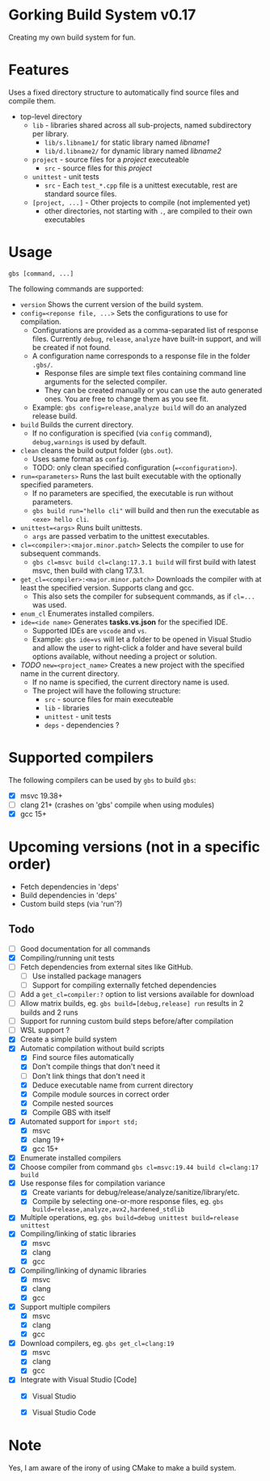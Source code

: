 # Gorking Build System v0.17
Creating my own build system for fun.

# Features
Uses a fixed directory structure to automatically find source files and compile them.

- top-level directory
  - `lib` - libraries shared across all sub-projects, named subdirectory per library.
	- `lib/s.libname1/` for static library named _libname1_
	- `lib/d.libname2/` for dynamic library named _libname2_
  - `project` - source files for a *project* executeable
	- `src` - source files for this *project*
  - `unittest` - unit tests
	- `src` - Each `test_*.cpp` file is a unittest executable, rest are standard source files.
  - `[project, ...]` - Other projects to compile (not implemented yet)
	- other directories, not starting with `.`, are compiled to their own executables

# Usage
`gbs [command, ...]`

The following commands are supported:

* `version` Shows the current version of the build system.
* `config=<reponse file, ...>` Sets the configurations to use for compilation.
    * Configurations are provided as a comma-separated list of response files. Currently `debug`, `release`, `analyze` have built-in support, and will be created if not found.
	* A configuration name corresponds to a response file in the folder `.gbs/`.
		* Response files are simple text files containing command line arguments for the selected compiler.
		* They can be created manually or you can use the auto generated ones. You are free to change them as you see fit.
	* Example: `gbs config=release,analyze build` will do an analyzed release build.
* `build` Builds the current directory.
	* If no configuration is specified (via `config` command), `debug,warnings` is used by default.
* `clean` cleans the build output folder (`gbs.out`).
    * Uses same format as `config`.
	* TODO: only clean specified configuration (`=<configuration>`).
* `run=<parameters>` Runs the last built executable with the optionally specified parameters.
    * If no parameters are specified, the executable is run without parameters.
	* `gbs build run="hello cli"` will build and then run the executable as `<exe> hello cli`.
* `unittest=<args>` Runs built unittests.
    * `args` are passed verbatim to the unittest executables.
* `cl=<compiler>:<major.minor.patch>` Selects the compiler to use for subsequent commands.
	* `gbs cl=msvc build cl=clang:17.3.1 build` will first build with latest msvc, then build with clang 17.3.1.
* `get_cl=<compiler>:<major.minor.patch>` Downloads the compiler with at least the specified version. Supports clang and gcc.
	* This also sets the compiler for subsequent commands, as if `cl=...` was used.
* `enum_cl` Enumerates installed compilers.
* `ide=<ide name>` Generates **tasks.vs.json** for the specified IDE.
    * Supported IDEs are `vscode` and `vs`.
	* Example: `gbs ide=vs` will let a folder to be opened in Visual Studio and allow the user to right-click a folder and have several build options available, without needing a project or solution.
* _TODO_ `new=<project_name>` Creates a new project with the specified name in the current directory.
	* If no name is specified, the current directory name is used.
    * The project will have the following structure:
		* `src` - source files for main executeable
		* `lib` - libraries
		* `unittest` - unit tests
		* `deps` - dependencies ?

# Supported compilers
The following compilers can be used by `gbs` to build `gbs`:

- [x] msvc 19.38+
- [ ] clang 21+ (crashes on 'gbs' compile when using modules)
- [x] gcc 15+

# Upcoming versions (not in a specific order)
- Fetch dependencies in 'deps'
- Build dependencies in 'deps'
- Custom build steps (via 'run'?)

## Todo
- [ ] Good documentation for all commands
- [x] Compiling/running unit tests
- [ ] Fetch dependencies from external sites like GitHub.
	- [ ] Use installed package managers
	- [ ] Support for compiling externally fetched dependencies
- [ ] Add a `get_cl=compiler:?` option to list versions available for download
- [ ] Allow matrix builds, eg. `gbs build=[debug,release] run` results in 2 builds and 2 runs
- [ ] Support for running custom build steps before/after compilation
- [ ] WSL support ?
- [x] Create a simple build system
- [x] Automatic compilation without build scripts
	- [x] Find source files automatically
	- [x] Don't compile things that don't need it
	- [ ] Don't link things that don't need it
    - [x] Deduce executable name from current directory
	- [x] Compile module sources in correct order
	- [x] Compile nested sources
	- [x] Compile GBS with itself
- [x] Automated support for `import std;`
	- [x] msvc
	- [x] clang 19+
	- [x] gcc 15+
- [x] Enumerate installed compilers
- [x] Choose compiler from command `gbs cl=msvc:19.44 build cl=clang:17 build`
- [x] Use response files for compilation variance
    - [x] Create variants for debug/release/analyze/sanitize/library/etc.
	- [x] Compile by selecting one-or-more response files, eg. `gbs build=release,analyze,avx2,hardened_stdlib`
- [x] Multiple operations, eg. `gbs build=debug unittest build=release unittest`
- [x] Compiling/linking of static libraries
	- [x] msvc
	- [x] clang
	- [x] gcc
- [x] Compiling/linking of dynamic libraries
	- [x] msvc
	- [x] clang
	- [x] gcc
- [x] Support multiple compilers
	- [x] msvc
	- [x] clang
	- [x] gcc
- [x] Download compilers, eg. `gbs get_cl=clang:19`
	- [x] msvc
	- [x] clang
	- [x] gcc
- [x] Integrate with Visual Studio [Code]
	- [x] Visual Studio
	- [x] Visual Studio Code


# Note
Yes, I am aware of the irony of using CMake to make a build system.
